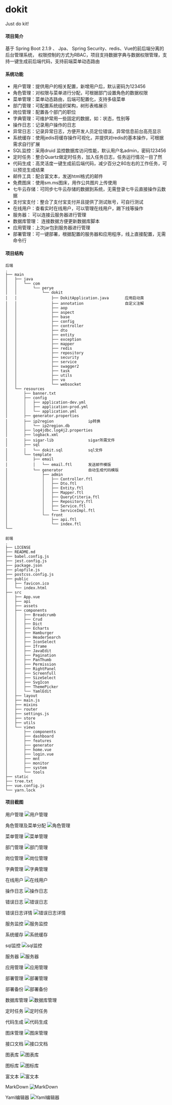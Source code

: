 # dokit

Just do kit!

#### 项目简介
基于 Spring Boot 2.1.9 、 Jpa、 Spring Security、redis、Vue的前后端分离的后台管理系统， 权限控制的方式为RBAC，项目支持数据字典与数据权限管理，支持一键生成前后端代码，支持前端菜单动态路由

####  系统功能
- 用户管理：提供用户的相关配置，新增用户后，默认密码为123456
- 角色管理：对权限与菜单进行分配，可根据部门设置角色的数据权限
- 菜单管理：菜单动态路由，后端可配置化，支持多级菜单
- 部门管理：可配置系统组织架构，树形表格展示
- 岗位管理：配置各个部门的职位
- 字典管理：可维护常用一些固定的数据，如：状态，性别等
- 操作日志：记录用户操作的日志
- 异常日志：记录异常日志，方便开发人员定位错误，异常信息前台高亮显示
- 系统缓存：使用jedis将缓存操作可视化，并提供对redis的基本操作，可根据需求自行扩展
- SQL监控：采用druid 监控数据库访问性能，默认用户名admin，密码123456
- 定时任务：整合Quartz做定时任务，加入任务日志，任务运行情况一目了然
- 代码生成：高灵活度一键生成前后端代码，减少百分之80左右的工作任务，可以预览生成结果
- 邮件工具：配合富文本，发送html格式的邮件
- 免费图床：使用sm.ms图床，用作公共图片上传使用
- 七牛云存储：可同步七牛云存储的数据到系统，无需登录七牛云直接操作云数据
- 支付宝支付：整合了支付宝支付并且提供了测试账号，可自行测试
- 在线用户：查看实时在线用户，可以管理在线用户，踢下线等操作
- 服务器： 可以连接云服务器进行管理
- 数据库管理： 连接数据方便更新数据库脚本
- 应用管理：上次jar包到服务器进行管理
- 部署管理：可一键部署，根据配置的服务器和应用程序，线上直接配置，无需命令行

#### 项目结构
```
后端
.
├── main
│   ├── java
│   │   └── com
│   │       └── perye
│   │           └── dokit
│   │               ├── DokitApplication.java       应用启动类
│   │               ├── annotation                  自定义注解
│   │               ├── aop                     
│   │               ├── aspect
│   │               ├── base
│   │               ├── config
│   │               ├── controller
│   │               ├── dto
│   │               ├── entity
│   │               ├── exception
│   │               ├── mapper
│   │               ├── redis
│   │               ├── repository
│   │               ├── security
│   │               ├── service
│   │               ├── swagger2
│   │               ├── task
│   │               ├── utils
│   │               ├── vo
│   │               └── websocket
│   └── resources
│       ├── banner.txt
│       ├── config
│       │   ├── application-dev.yml
│       │   ├── application-prod.yml
│       │   └── application.yml
│       ├── generator.properties
│       ├── ip2region               ip转换
│       │   └── ip2region.db
│       ├── log4jdbc.log4j2.properties
│       ├── logback.xml
│       ├── sigar-lib               sigar所需文件
│       ├── sql
│       │   └── dokit.sql           sql文件
│       └── template
│           ├── email
│           │   └── email.ftl       发送邮件模版
│           └── generator           自动生成代码模版    
│               ├── admin       
│               │   ├── Controller.ftl
│               │   ├── Dto.ftl
│               │   ├── Entity.ftl
│               │   ├── Mapper.ftl
│               │   ├── QueryCriteria.ftl
│               │   ├── Repository.ftl
│               │   ├── Service.ftl
│               │   └── ServiceImpl.ftl
│               └── front
│                   ├── api.ftl
│                   └── index.ftl
└──
```

```
前端
.
├── LICENSE
├── README.md
├── babel.config.js
├── jest.config.js
├── package.json
├── plopfile.js
├── postcss.config.js
├── public
│   ├── favicon.ico
│   └── index.html
├── src
│   ├── App.vue
│   ├── api
│   ├── assets
│   ├── components
│   │   ├── Breadcrumb
│   │   ├── Crud
│   │   ├── Dict
│   │   ├── Echarts
│   │   ├── Hamburger
│   │   ├── HeaderSearch
│   │   ├── IconSelect
│   │   ├── Iframe
│   │   ├── JavaEdit
│   │   ├── Pagination
│   │   ├── PanThumb
│   │   ├── Permission
│   │   ├── RightPanel
│   │   ├── Screenfull
│   │   ├── SizeSelect
│   │   ├── SvgIcon
│   │   ├── ThemePicker
│   │   └── YamlEdit
│   ├── layout
│   ├── main.js
│   ├── mixins
│   ├── router
│   ├── settings.js
│   ├── store
│   ├── utils
│   └── views
│       ├── components
│       ├── dashboard
│       ├── features
│       ├── generator
│       ├── home.vue
│       ├── login.vue
│       ├── mnt
│       ├── monitor
│       ├── system
│       └── tools
├── static
├── tree.txt
├── vue.config.js
└── yarn.lock

```

#### 项目截图

用户管理
![用户管理](./asserts/user.png)

角色管理及菜单分配
![角色管理](./asserts/role.png)

菜单管理
![菜单管理](./asserts/menu.png)

部门管理
![部门管理](./asserts/dept.png)

岗位管理
![岗位管理](./asserts/jobs.png)

字典管理
![字典管理](./asserts/dict.png)

在线用户
![在线用户](./asserts/online.png)

操作日志
![操作日志](./asserts/logs.png)

错误日志
![错误日志](./asserts/errorLog.png)

错误日志详情
![错误日志详情](./asserts/errorDetail.png)

服务监控
![服务监控](./asserts/server.png)

系统缓存
![系统缓存](./asserts/redis.png)

sql监控
![sql监控](./asserts/druid.png)

服务器
![服务器](./asserts/serverDeploy.png)

应用管理
![应用管理](./asserts/app.png)

部署管理
![部署管理](./asserts/deploy.png)

部署备份
![部署备份](./asserts/deployHistory.png)

数据库管理
![数据库管理](./asserts/database.png)

定时任务
![定时任务](./asserts/email.png)

代码生成
![代码生成](./asserts/email.png)

图床管理
![图床管理](./asserts/pictures.png)

接口文档
![接口文档](./asserts/swagger.png)

图表库
![图表库](./asserts/echarts.png)

图标库
![图标库](./asserts/icon.png)

富文本
![富文本](./asserts/tinymce.png)

MarkDown
![MarkDown](./asserts/markdown.png)

Yaml编辑器
![Yaml编辑器](./asserts/yaml.png)
